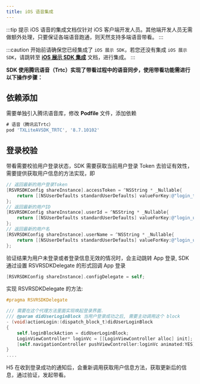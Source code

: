 ```yaml
---
title: iOS 语音集成
---
```


:::tip 提示
iOS 语音的集成文档仅针对 iOS 客户端开发人员。其他端开发人员无需做额外处理，只要保证各端语音跑通，则天然支持多端语音带看。
:::

:::caution
开始前请确保您已经集成了 `iOS 展示 SDK`，若您还没有集成 `iOS 展示 SDK`，请跳转至 [**iOS 展示 SDK 集成**](../../../3d-space/container/app/show-ios.md) 文档，进行集成。
:::


**SDK 使用腾讯语音（Trtc）实现了带看过程中的语音同步，使用带看功能需进行以下操作步骤：**

## 依赖添加

需要单独引入腾讯语音库，修改 **Podfile** 文件，添加依赖

```groovy
# 语音（腾讯云Trtc）
pod 'TXLiteAVSDK_TRTC', '8.7.10102'
```

## 登录校验

带看需要校验用户登录状态，SDK 需要获取当前用户登录 Token 去验证有效性，需要提供获取用户信息的方法实现，即

```objectivec
// 返回最新的用户登录Token
[RSVRSDKConfig shareInstance].accessToken = ^NSString * _Nullable{
  	return [[NSUserDefaults standardUserDefaults] valueForKey:@"login_token"];
};
// 返回最新的用户ID
[RSVRSDKConfig shareInstance].userId = ^NSString * _Nullable{
  	return [[NSUserDefaults standardUserDefaults] valueForKey:@"login_user_id"];
};
// 返回最新的用户名
[RSVRSDKConfig shareInstance].userName = ^NSString * _Nullable{
  	return [[NSUserDefaults standardUserDefaults] valueForKey:@"login_user_name"];
};
```

验证结果为用户未登录或者登录信息无效的情况时，会主动跳转 App 登录, SDK 通过设置 RSVRSDKDelegate 的形式回调 App 登录

```objective-c
[RSVRSDKConfig shareInstance].configDelegate = self;
```

实现 RSVRSDKDelegate 的方法:

```objectivec
#pragma RSVRSDKDelegate

/// 需要在这个代理方法里面实现唤起登录界面.
/// @param didUserLoginBlock 当用户登录成功之后, 需要主动调用这个 block
- (void)actionLogin:(dispatch_block_t)didUserLoginBlock
{
    self.loginBlockAction = didUserLoginBlock;
    LoginViewController* loginVc = [[LoginViewController alloc] init];
    [self.navigationController pushViewController:loginVc animated:YES];
}
....
```

H5 在收到登录成功的通知后，会重新调用获取用户信息方法，获取更新后的信息，通过验证，发起带看。


